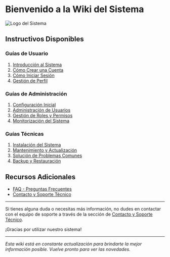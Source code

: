 # Bienvenido a la Wiki del Sistema

![Logo del Sistema](http://nerv.com.ar:90/static/img/logo_dark.png)

## Instructivos Disponibles

### Guías de Usuario

1. [Introducción al Sistema](docs/introduccion.md)
2. [Cómo Crear una Cuenta](docs/crear_cuenta.md)
3. [Cómo Iniciar Sesión](docs/iniciar_sesion.md)
4. [Gestión de Perfil](docs/gestion_perfil.md)

### Guías de Administración

1. [Configuración Inicial](docs/configuracion_inicial.md)
2. [Administración de Usuarios](docs/administracion_usuarios.md)
3. [Gestión de Roles y Permisos](docs/gestion_roles_permisos.md)
4. [Monitorización del Sistema](docs/monitorizacion_sistema.md)

### Guías Técnicas

1. [Instalación del Sistema](docs/instalacion.md)
2. [Mantenimiento y Actualización](docs/mantenimiento_actualizacion.md)
3. [Solución de Problemas Comunes](docs/solucion_problemas.md)
4. [Backup y Restauración](docs/backup_restauracion.md)

## Recursos Adicionales

- [FAQ - Preguntas Frecuentes](docs/faq.md)
- [Contacto y Soporte Técnico](docs/contacto_soporte.md)

---

Si tienes alguna duda o necesitas más información, no dudes en contactar con el equipo de soporte a través de la sección de [Contacto y Soporte Técnico](docs/contacto_soporte.md).

¡Gracias por utilizar nuestro sistema!

---

*Esta wiki está en constante actualización para brindarte la mejor información posible. Vuelve pronto para ver las novedades.*